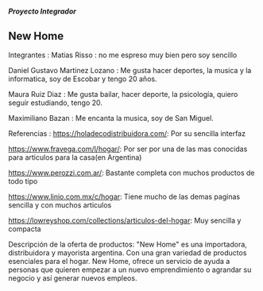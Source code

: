 ##### Proyecto Integrador #####
   ## New Home ##

Integrantes :
Matias Risso : no me espreso muy bien pero soy sencillo

Daniel Gustavo Martinez Lozano : Me gusta hacer deportes, la musica y la informatica, soy de Escobar y tengo 20 años.

Maura Ruiz Diaz : Me gusta bailar, hacer deporte, la psicología, quiero seguir estudiando, tengo 20. 

Maximiliano Bazan : Me encanta la musica, soy de San Miguel.

Referencias :
https://holadecodistribuidora.com/: Por su sencilla interfaz

https://www.fravega.com/l/hogar/: Por ser por una de las mas conocidas para articulos para la casa(en Argentina)

https://www.perozzi.com.ar/: Bastante completa con muchos productos de todo tipo

https://www.linio.com.mx/c/hogar: Tiene mucho de las demas paginas sencilla y con muchos articulos

https://lowreyshop.com/collections/articulos-del-hogar: Muy sencilla y compacta


Descripción de la oferta de productos:
"New Home" es una importadora, distribuidora y mayorista argentina. Con una gran variedad de productos esenciales para el hogar.
New Home, ofrece un servicio de ayuda a personas que quieren empezar a un nuevo emprendimiento o agrandar su negocio y así generar nuevos empleos.



